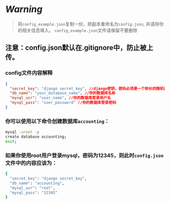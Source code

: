 # ***Warning***

> 将`config_example.json`复制一份，把副本重命名为`config.json`, 并请将你的相关信息填入。
`config_example.json`文件请保留不要删除

## 注意：config.json默认在.gitignore中，防止被上传。

### config文件内容解释

```json
{
  "secret_key": "django secret_key", //django密钥，密码必须是一个较长的随机值，且被妥善保存。
  "db_name": "your_database_name", //你的数据库名称
  "mysql_usr": "user_name", //你的数据库登录用户名
  "mysql_pass": "user_password" //你的数据库登录密码
}
```

### 你可以使用以下命令创建数据库`accounting`：

```bash
mysql -uroot -p
create database accounting;
exit;
```

### 如果你使用root用户登录mysql，密码为12345，则此时`config.json`文件中的内容应该为：

```bash
{
  "secret_key": "django secret_key",
  "db_name": "accounting",
  "mysql_usr": "root",
  "mysql_pass": "12345"
}
```

